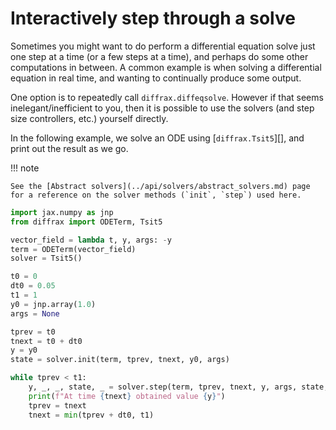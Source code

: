 # Interactively step through a solve

Sometimes you might want to do perform a differential equation solve just one step at a time (or a few steps at a time), and perhaps do some other computations in between.  A common example is when solving a differential equation in real time, and wanting to continually produce some output.

One option is to repeatedly call `diffrax.diffeqsolve`. However if that seems inelegant/inefficient to you, then it is possible to use the solvers (and step size controllers, etc.) yourself directly.

In the following example, we solve an ODE using [`diffrax.Tsit5`][], and print out the result as we go.

!!! note

    See the [Abstract solvers](../api/solvers/abstract_solvers.md) page for a reference on the solver methods (`init`, `step`) used here.

```python
import jax.numpy as jnp
from diffrax import ODETerm, Tsit5

vector_field = lambda t, y, args: -y
term = ODETerm(vector_field)
solver = Tsit5()

t0 = 0
dt0 = 0.05
t1 = 1
y0 = jnp.array(1.0)
args = None

tprev = t0
tnext = t0 + dt0
y = y0
state = solver.init(term, tprev, tnext, y0, args)

while tprev < t1:
    y, _, _, state, _ = solver.step(term, tprev, tnext, y, args, state, made_jump=False)
    print(f"At time {tnext} obtained value {y}")
    tprev = tnext
    tnext = min(tprev + dt0, t1)
```
